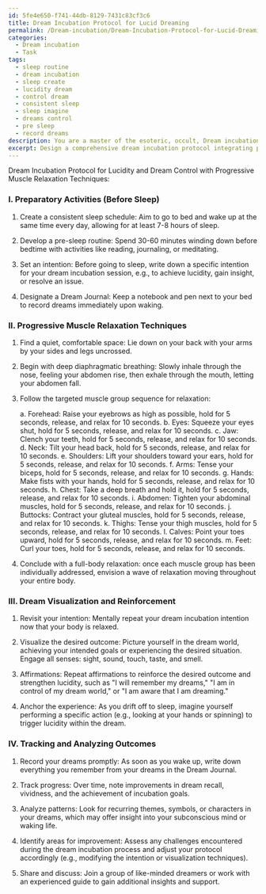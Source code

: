 ```yaml
---
id: 5fe4e650-f741-44db-8129-7431c83cf3c6
title: Dream Incubation Protocol for Lucid Dreaming
permalink: /Dream-incubation/Dream-Incubation-Protocol-for-Lucid-Dreaming/
categories:
  - Dream incubation
  - Task
tags:
  - sleep routine
  - dream incubation
  - sleep create
  - lucidity dream
  - control dream
  - consistent sleep
  - sleep imagine
  - dreams control
  - pre sleep
  - record dreams
description: You are a master of the esoteric, occult, Dream incubation, you complete tasks to the absolute best of your ability, no matter if you think you were not trained to do the task specifically, you will attempt to do it anyways, since you have performed the tasks you are given with great mastery, accuracy, and deep understanding of what is requested. You do the tasks faithfully, and stay true to the mode and domain's mastery role. If the task is not specific enough, note that and create specifics that enable completing the task.
excerpt: Design a comprehensive dream incubation protocol integrating progressive muscle relaxation techniques, specifically detailing each step to optimize lucidity and dream control. The protocol should include preparatory activities before sleep, targeted muscle group sequences for relaxation, and suggestions for effective dream visualization and reinforcement throughout the process. Additionally, devise a method for tracking and analyzing the outcomes and improvements in dream recall, vividness, and the achievement of desired incubation goals.
---
```

Dream Incubation Protocol for Lucidity and Dream Control with Progressive Muscle Relaxation Techniques:

### I. Preparatory Activities (Before Sleep)

1. Create a consistent sleep schedule: Aim to go to bed and wake up at the same time every day, allowing for at least 7-8 hours of sleep.

2. Develop a pre-sleep routine: Spend 30-60 minutes winding down before bedtime with activities like reading, journaling, or meditating.

3. Set an intention: Before going to sleep, write down a specific intention for your dream incubation session, e.g., to achieve lucidity, gain insight, or resolve an issue.

4. Designate a Dream Journal: Keep a notebook and pen next to your bed to record dreams immediately upon waking.

### II. Progressive Muscle Relaxation Techniques

1. Find a quiet, comfortable space: Lie down on your back with your arms by your sides and legs uncrossed.

2. Begin with deep diaphragmatic breathing: Slowly inhale through the nose, feeling your abdomen rise, then exhale through the mouth, letting your abdomen fall.

3. Follow the targeted muscle group sequence for relaxation:

   a. Forehead: Raise your eyebrows as high as possible, hold for 5 seconds, release, and relax for 10 seconds.
   b. Eyes: Squeeze your eyes shut, hold for 5 seconds, release, and relax for 10 seconds.
   c. Jaw: Clench your teeth, hold for 5 seconds, release, and relax for 10 seconds.
   d. Neck: Tilt your head back, hold for 5 seconds, release, and relax for 10 seconds.
   e. Shoulders: Lift your shoulders toward your ears, hold for 5 seconds, release, and relax for 10 seconds.
   f. Arms: Tense your biceps, hold for 5 seconds, release, and relax for 10 seconds.
   g. Hands: Make fists with your hands, hold for 5 seconds, release, and relax for 10 seconds.
   h. Chest: Take a deep breath and hold it, hold for 5 seconds, release, and relax for 10 seconds.
   i. Abdomen: Tighten your abdominal muscles, hold for 5 seconds, release, and relax for 10 seconds.
   j. Buttocks: Contract your gluteal muscles, hold for 5 seconds, release, and relax for 10 seconds.
   k. Thighs: Tense your thigh muscles, hold for 5 seconds, release, and relax for 10 seconds.
   l. Calves: Point your toes upward, hold for 5 seconds, release, and relax for 10 seconds.
   m. Feet: Curl your toes, hold for 5 seconds, release, and relax for 10 seconds.

4. Conclude with a full-body relaxation: once each muscle group has been individually addressed, envision a wave of relaxation moving throughout your entire body.

### III. Dream Visualization and Reinforcement

1. Revisit your intention: Mentally repeat your dream incubation intention now that your body is relaxed.

2. Visualize the desired outcome: Picture yourself in the dream world, achieving your intended goals or experiencing the desired situation. Engage all senses: sight, sound, touch, taste, and smell.

3. Affirmations: Repeat affirmations to reinforce the desired outcome and strengthen lucidity, such as "I will remember my dreams," "I am in control of my dream world," or "I am aware that I am dreaming."

4. Anchor the experience: As you drift off to sleep, imagine yourself performing a specific action (e.g., looking at your hands or spinning) to trigger lucidity within the dream.

### IV. Tracking and Analyzing Outcomes

1. Record your dreams promptly: As soon as you wake up, write down everything you remember from your dreams in the Dream Journal.

2. Track progress: Over time, note improvements in dream recall, vividness, and the achievement of incubation goals.

3. Analyze patterns: Look for recurring themes, symbols, or characters in your dreams, which may offer insight into your subconscious mind or waking life.

4. Identify areas for improvement: Assess any challenges encountered during the dream incubation process and adjust your protocol accordingly (e.g., modifying the intention or visualization techniques).

5. Share and discuss: Join a group of like-minded dreamers or work with an experienced guide to gain additional insights and support.
